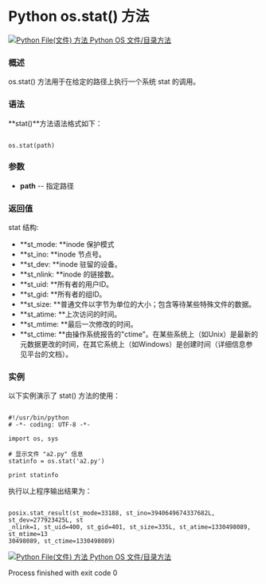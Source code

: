 Python os.stat() 方法
===================

 [![Python File(文件) 方法](../images/up.gif)
 Python OS 文件/目录方法](os-file-methods.html)


  ### 概述

 os.stat() 方法用于在给定的路径上执行一个系统 stat 的调用。

 ### 语法

 **stat()**方法语法格式如下：

 
```

os.stat(path)

```

 ### 参数

  * **path** -- 指定路径


  ### 返回值

 stat 结构:

  * **st\_mode: **inode 保护模式
 * **st\_ino: **inode 节点号。
 * **st\_dev: **inode 驻留的设备。
 * **st\_nlink: **inode 的链接数。
 * **st\_uid: **所有者的用户ID。
 * **st\_gid: **所有者的组ID。
 * **st\_size: **普通文件以字节为单位的大小；包含等待某些特殊文件的数据。
 * **st\_atime: **上次访问的时间。
 * **st\_mtime: **最后一次修改的时间。
 * **st\_ctime: **由操作系统报告的"ctime"。在某些系统上（如Unix）是最新的元数据更改的时间，在其它系统上（如Windows）是创建时间（详细信息参见平台的文档）。 
  ### 实例

 以下实例演示了 stat() 方法的使用：

 
```

#!/usr/bin/python
# -*- coding: UTF-8 -*-

import os, sys

# 显示文件 "a2.py" 信息
statinfo = os.stat('a2.py')

print statinfo

```

 执行以上程序输出结果为：

 
```

posix.stat_result(st_mode=33188, st_ino=3940649674337682L, st_dev=277923425L, st
_nlink=1, st_uid=400, st_gid=401, st_size=335L, st_atime=1330498089, st_mtime=13
30498089, st_ctime=1330498089)

```

 [![Python File(文件) 方法](../images/up.gif)
 Python OS 文件/目录方法](os-file-methods.html)

Process finished with exit code 0
